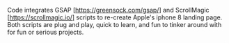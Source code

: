 Code integrates GSAP [https://greensock.com/gsap/] and ScrollMagic [https://scrollmagic.io/] scripts to re-create Apple's iphone 8 landing page. Both scripts are plug and play, quick to learn, and fun to tinker around with for fun or serious projects. 
